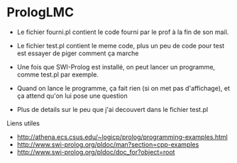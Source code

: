 # PrologLMC

- Le fichier fourni.pl contient le code fourni par le prof à la fin de son mail.
- Le fichier test.pl contient le meme code, plus un peu de code pour test est essayer de piger comment ça marche

- Une fois que SWI-Prolog est installé, on peut lancer un programme, comme test.pl par exemple.
- Quand on lance le programme, ça fait rien (si on met pas d'affichage), et ça attend qu'on lui pose une question
- Plus de details sur le peu que j'ai decouvert dans le fichier test.pl

Liens utiles 
- http://athena.ecs.csus.edu/~logicp/prolog/programming-examples.html
- http://www.swi-prolog.org/pldoc/man?section=cpp-examples
- http://www.swi-prolog.org/pldoc/doc_for?object=root
